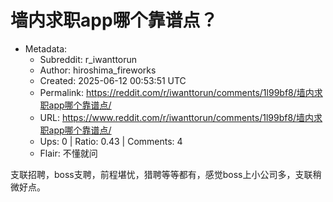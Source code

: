 # 墙内求职app哪个靠谱点？

- Metadata:
  - Subreddit: r_iwanttorun
  - Author: hiroshima_fireworks
  - Created: 2025-06-12 00:53:51 UTC
  - Permalink: https://reddit.com/r/iwanttorun/comments/1l99bf8/墙内求职app哪个靠谱点/
  - URL: https://www.reddit.com/r/iwanttorun/comments/1l99bf8/墙内求职app哪个靠谱点/
  - Ups: 0 | Ratio: 0.43 | Comments: 4
  - Flair: 不懂就问


支联招聘，boss支聘，前程堪忧，猎聘等等都有，感觉boss上小公司多，支联稍微好点。

